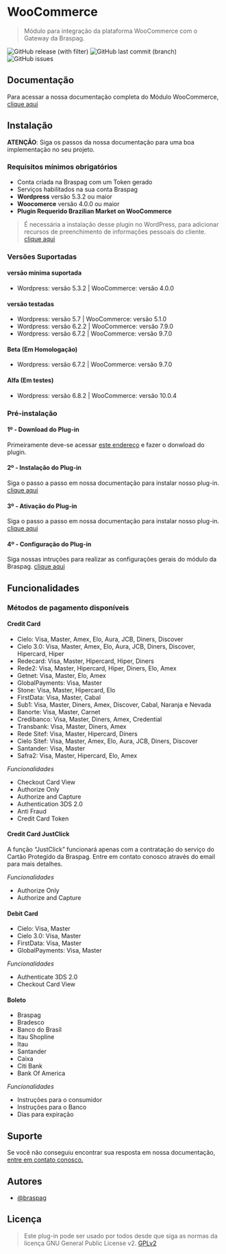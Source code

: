 # WooCommerce

> Módulo para integração da plataforma WooCommerce com o Gateway da Braspag.

![GitHub release (with filter)](https://img.shields.io/github/v/release/Braspag/woocommerce) ![GitHub last commit (branch)](https://img.shields.io/github/last-commit/Braspag/woocommerce/main) ![GitHub issues](https://img.shields.io/github/issues/Braspag/woocommerce)

## Documentação

Para acessar a nossa documentação completa do Módulo WooCommerce, [clique aqui](https://braspag.github.io//tutorial/modulo-woo-commerce)

## Instalação

**ATENÇÃO**: Siga os passos da nossa documentação para uma boa implementação no seu projeto.

### Requisitos mínimos obrigatórios

- Conta criada na Braspag com um Token gerado
- Serviços habilitados na sua conta Braspag
- **Wordpress** versão 5.3.2 ou maior
- **Woocomerce** versão 4.0.0 ou maior
- **Plugin Requerido Brazilian Market on WooCommerce**

> É necessária a instalação desse plugin no WordPress, para adicionar recursos de preenchimento de informações pessoais do cliente. [clique aqui](https://wordpress.org/plugins/woocommerce-extra-checkout-fields-for-brazil)

### Versões Suportadas

#### versão mínima suportada

- Wordpress: versão 5.3.2 | WooCommerce: versão 4.0.0

#### versão testadas

- Wordpress: versão 5.7 | WooCommerce: versão 5.1.0
- Wordpress: versão 6.2.2 | WooCommerce: versão 7.9.0
- Wordpress: versão 6.7.2 | WooCommerce: versão 9.7.0

#### Beta (Em Homologação)
- Wordpress: versão 6.7.2 | WooCommerce: versão 9.7.0

#### Alfa (Em testes)
- Wordpress: versão 6.8.2 | WooCommerce: versão 10.0.4

### Pré-instalação

#### 1º - Download do Plug-in

Primeiramente deve-se acessar [este endereço](https://github.com/Braspag/woocommerce/tags) e fazer o donwload do plugin.

#### 2º - Instalação do Plug-in

Siga o passo a passo em nossa documentação para instalar nosso plug-in. [clique aqui](https://braspag.github.io//tutorial/modulo-woo-commerce#instala%C3%A7%C3%A3o-no-wordpress)

#### 3º - Ativação do Plug-in

Siga o passo a passo em nossa documentação para instalar nosso plug-in. [clique aqui](https://braspag.github.io//tutorial/modulo-woo-commerce#instala%C3%A7%C3%A3o-no-wordpress)

#### 4º - Configuração do Plug-in

Siga nossas intruções para realizar as configurações gerais do módulo da Braspag. [clique aqui](https://braspag.github.io//tutorial/modulo-woo-commerce#configura%C3%A7%C3%A3o)

## Funcionalidades

### Métodos de pagamento disponíveis

#### Credit Card

- Cielo: Visa, Master, Amex, Elo, Aura, JCB, Diners, Discover
- Cielo 3.0: Visa, Master, Amex, Elo, Aura, JCB, Diners, Discover, Hipercard, Hiper
- Redecard: Visa, Master, Hipercard, Hiper, Diners
- Rede2: Visa, Master, Hipercard, Hiper, Diners, Elo, Amex
- Getnet: Visa, Master, Elo, Amex
- GlobalPayments: Visa, Master
- Stone: Visa, Master, Hipercard, Elo
- FirstData: Visa, Master, Cabal
- Sub1: Visa, Master, Diners, Amex, Discover, Cabal, Naranja e Nevada
- Banorte: Visa, Master, Carnet
- Credibanco: Visa, Master, Diners, Amex, Credential
- Transbank: Visa, Master, Diners, Amex
- Rede Sitef: Visa, Master, Hipercard, Diners
- Cielo Sitef: Visa, Master, Amex, Elo, Aura, JCB, Diners, Discover
- Santander: Visa, Master
- Safra2: Visa, Master, Hipercard, Elo, Amex

_Funcionalidades_

- Checkout Card View
- Authorize Only
- Authorize and Capture
- Authentication 3DS 2.0
- Anti Fraud
- Credit Card Token

#### Credit Card JustClick

A função “JustClick” funcionará apenas com a contratação do serviço do Cartão Protegido da Braspag. Entre em contato conosco através do email para mais detalhes.

_Funcionalidades_

- Authorize Only
- Authorize and Capture

#### Debit Card

- Cielo: Visa, Master
- Cielo 3.0: Visa, Master
- FirstData: Visa, Master
- GlobalPayments: Visa, Master

_Funcionalidades_

- Authenticate 3DS 2.0
- Checkout Card View

#### Boleto

- Braspag
- Bradesco
- Banco do Brasil
- Itau Shopline
- Itau
- Santander
- Caixa
- Citi Bank
- Bank Of America

_Funcionalidades_

- Instruções para o consumidor
- Instruções para o Banco
- Dias para expiração

## Suporte

Se você não conseguiu encontrar sua resposta em nossa documentação, [entre em contato conosco.](https://github.com/Braspag)

## Autores

- [@braspag](https://github.com/Braspag)

## Licença

> Este plug-in pode ser usado por todos desde que siga as normas da licença GNU General Public License v2.
[GPLv2](https://www.gnu.org/licenses/old-licenses/gpl-2.0.html)
